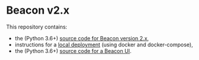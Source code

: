 # Beacon v2.x

This repository contains:

* the (Python 3.6+) [source code for Beacon version 2.x](src),
* instructions for a [local deployment](deploy) (using docker and docker-compose),
* the (Python 3.6+) [source code for a Beacon UI](ui).
